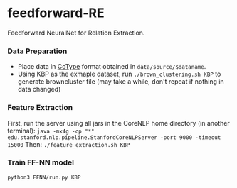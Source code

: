 # feedforward-RE
Feedforward NeuralNet for Relation Extraction.

### Data Preparation

- Place data in [CoType](https://github.com/shanzhenren/CoType) format obtained in `data/source/$dataname`.
- Using KBP as the exmaple dataset, run `./brown_clustering.sh KBP` to generate browncluster file (may take a while, don't repeat if nothing in data changed)

### Feature Extraction
First, run the server using all jars in the CoreNLP home directory (in another terminal):
``java -mx4g -cp "*" edu.stanford.nlp.pipeline.StanfordCoreNLPServer -port 9000 -timeout 15000``
Then:
``./feature_extraction.sh KBP``

### Train FF-NN model
``python3 FFNN/run.py KBP``

